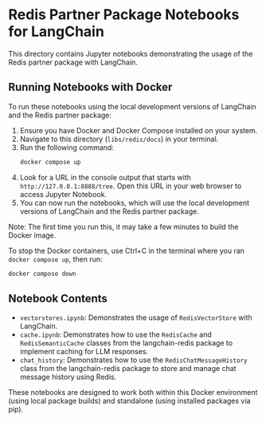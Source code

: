 # Redis Partner Package Notebooks for LangChain

This directory contains Jupyter notebooks demonstrating the usage of the Redis partner package with LangChain.

## Running Notebooks with Docker

To run these notebooks using the local development versions of LangChain and the Redis partner package:

1. Ensure you have Docker and Docker Compose installed on your system.
2. Navigate to this directory (`libs/redis/docs`) in your terminal.
3. Run the following command:
   ```bash
   docker compose up
   ```
4. Look for a URL in the console output that starts with `http://127.0.0.1:8888/tree`. Open this URL in your web browser to access Jupyter Notebook.
5. You can now run the notebooks, which will use the local development versions of LangChain and the Redis partner package.

Note: The first time you run this, it may take a few minutes to build the Docker image.

To stop the Docker containers, use Ctrl+C in the terminal where you ran `docker compose up`, then run:
```bash
docker compose down
```

## Notebook Contents

- `vectorstores.ipynb`: Demonstrates the usage of `RedisVectorStore` with LangChain.
- `cache.ipynb`: Demonstrates how to use the `RedisCache` and `RedisSemanticCache` classes from the langchain-redis package to implement caching for LLM responses.
- `chat_history`: Demonstrates how to use the `RedisChatMessageHistory` class from the langchain-redis package to store and manage chat message history using Redis.

These notebooks are designed to work both within this Docker environment (using local package builds) and standalone (using installed packages via pip).